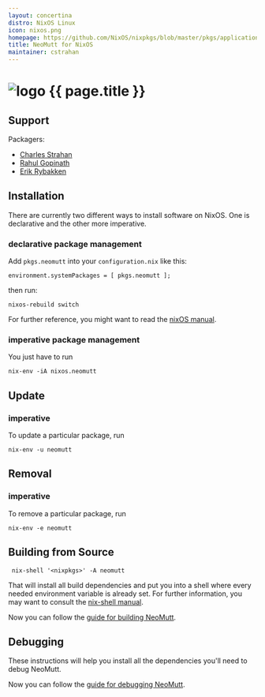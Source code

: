 ```yaml
---
layout: concertina
distro: NixOS Linux
icon: nixos.png
homepage: https://github.com/NixOS/nixpkgs/blob/master/pkgs/applications/networking/mailreaders/neomutt/default.nix
title: NeoMutt for NixOS
maintainer: cstrahan
---
```


# ![logo](/images/distros/{{page.icon}}) {{ page.title }}

## Support <a class="offset" id="support"></a>

Packagers:

- [Charles Strahan](https://github.com/cstrahan)
- [Rahul Gopinath](https://github.com/vrthra)
- [Erik Rybakken](https://github.com/erikryb)

## Installation <a class="offset" id="install"></a>

There are currently two different ways to install software on NixOS. One is
declarative and the other more imperative.


### declarative package management

Add `pkgs.neomutt` into your `configuration.nix` like this:

```reply
environment.systemPackages = [ pkgs.neomutt ];
```

then run:

```
nixos-rebuild switch
```

For further reference, you might want to read the
[nixOS manual](http://nixos.org/nixos/manual/index.html#sec-declarative-package-mgmt).


### imperative package management

You just have to run

```
nix-env -iA nixos.neomutt
```


## Update <a class="offset" id="update"></a>

### imperative

To update a particular package, run

```
nix-env -u neomutt
```

## Removal <a class="offset" id="remove"></a>

### imperative

To remove a particular package, run

```
nix-env -e neomutt
```

## Building from Source <a class="offset" id="build"></a>

```
 nix-shell '<nixpkgs>' -A neomutt
```

That will install all build dependencies and put you into a shell where every
needed environment variable is already set. For further information, you may
want to consult the
[nix-shell manual](http://nixos.org/nix/manual/#description-13).

Now you can follow the [guide for building NeoMutt](/dev/build).

## Debugging <a class="offset" id="debug"></a>

These instructions will help you install all the dependencies you'll need to
debug NeoMutt.


Now you can follow the [guide for debugging NeoMutt](/dev/debug).
